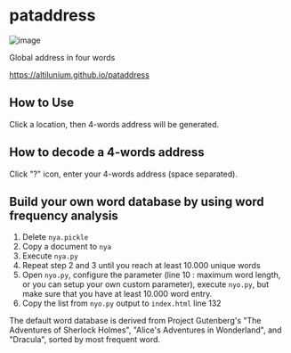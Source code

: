 # pataddress
![image](https://user-images.githubusercontent.com/70379302/191047720-24826764-8b76-45e2-bfb0-2156b5851079.png)

Global address in four words

https://altilunium.github.io/pataddress

## How to Use
Click a location, then 4-words address will be generated. 

## How to decode a 4-words address
Click "?" icon, enter your 4-words address (space separated). 

## Build your own word database by using word frequency analysis
1. Delete `nya.pickle`
2. Copy a document to `nya`
3. Execute `nya.py`
4. Repeat step 2 and 3 until you reach at least 10.000 unique words
5. Open `nyo.py`, configure the parameter (line 10 : maximum word length, or you can setup your own custom parameter), execute `nyo.py`, but make sure that you have at least 10.000 word entry.
6. Copy the list from `nyo.py` output to `index.html` line 132

The default word database is derived from Project Gutenberg's "The Adventures of Sherlock Holmes", "Alice's Adventures in Wonderland", and "Dracula", sorted by most frequent word.
